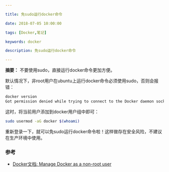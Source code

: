 ```yaml
---

title: 免sudo运行docker命令

date: 2018-07-05 10:00:00

tags: [Docker,笔记]

keywords: docker

description: 免sudo运行docker命令

---
```


**摘要：** 不要使用sudo，直接运行docker命令更加方便。

<!-- more -->

默认情况下，非root用户在ubuntu上运行docker命令必须使用sudo，否则会报错：

```bash
docker version
Got permission denied while trying to connect to the Docker daemon socket at unix:///var/run/docker.sock: Get http://%2Fvar%2Frun%2Fdocker.sock/v1.29/version: dial unix /var/run/docker.sock: connect: permission denied
```


这时，将当前用户添加到docker用户组中即可：

```bash
sudo usermod -aG docker $(whoami)
```

重新登录一下，就可以免sudo运行docker命令啦！这样做存在安全风险，不建议在生产环境中使用。


### 参考

- [Docker文档: Manage Docker as a non-root user](https://docs.docker.com/install/linux/linux-postinstall/#manage-docker-as-a-non-root-user)


